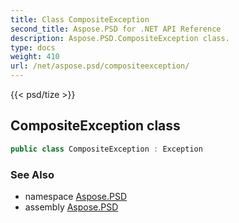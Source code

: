 ```yaml
---
title: Class CompositeException
second_title: Aspose.PSD for .NET API Reference
description: Aspose.PSD.CompositeException class. 
type: docs
weight: 410
url: /net/aspose.psd/compositeexception/
---
```

{{< psd/tize >}}
## CompositeException class

```csharp
public class CompositeException : Exception
```

### See Also

* namespace [Aspose.PSD](../../aspose.psd/)
* assembly [Aspose.PSD](../../)


